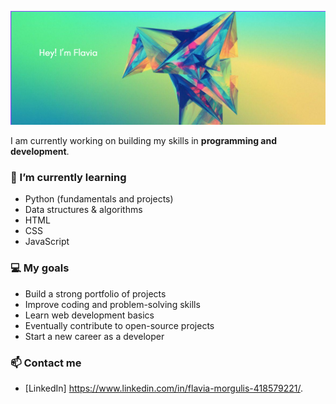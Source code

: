 


![Profile Image](Flavia.png)

I am currently working on building my skills in **programming and development**.  

### 🌱 I’m currently learning
- Python (fundamentals and projects)
- Data structures & algorithms
- HTML
- CSS
- JavaScript

### 💻 My goals
- Build a strong portfolio of projects
- Improve coding and problem-solving skills
- Learn web development basics
- Eventually contribute to open-source projects
- Start a new career as a developer 

### 📫 Contact me
- [LinkedIn] https://www.linkedin.com/in/flavia-morgulis-418579221/.


